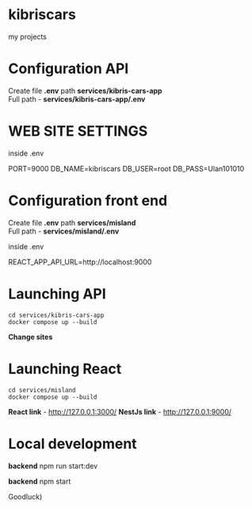 # kibriscars

my projects

# Сonfiguration API

Сreate file **.env** path **services/kibris-cars-app** \
Full path - **services/kibris-cars-app/.env**

# WEB SITE SETTINGS

inside .env

PORT=9000
DB_NAME=kibriscars
DB_USER=root
DB_PASS=Ulan101010

# Сonfiguration front end

Сreate file **.env** path **services/misland** \
Full path - **services/misland/.env**

inside .env

REACT_APP_API_URL=http://localhost:9000

# Launching API

```
cd services/kibris-cars-app
docker compose up --build
```

**Change sites**

# Launching React

```
cd services/misland
docker compose up --build
```

**React link** - http://127.0.0.1:3000/
**NestJs link** - http://127.0.0.1:9000/

# Local development

**backend**
npm run start:dev

**backend**
npm start

Goodluck)
